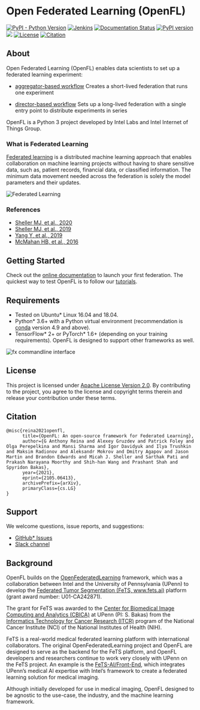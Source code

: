 
# Open Federated Learning (OpenFL)

[![PyPI - Python Version](https://img.shields.io/badge/python-3.6%20%7C%203.7%20%7C%203.8-blue)](https://pypi.org/project/openfl/)
[![Jenkins](https://img.shields.io/jenkins/build?jobUrl=http%3A%2F%2F213.221.44.203%2Fjob%2FFederated-Learning%2Fjob%2Fnightly%2F)](http://213.221.44.203/job/Federated-Learning/job/nightly/)
[![Documentation Status](https://readthedocs.org/projects/openfl/badge/?version=latest)](https://openfl.readthedocs.io/en/latest/?badge=latest)
[![PyPI version](https://img.shields.io/pypi/v/openfl)](https://pypi.org/project/openfl/)
[<img src="https://img.shields.io/badge/slack-@openfl-blue.svg?logo=slack">](https://join.slack.com/t/openfl/shared_invite/zt-ovzbohvn-T5fApk05~YS_iZhjJ5yaTw) 
[![License](https://img.shields.io/badge/License-Apache%202.0-blue.svg)](https://opensource.org/licenses/Apache-2.0)
[![Citation](https://img.shields.io/badge/cite-citation-blue)](https://arxiv.org/abs/2105.06413)

## About

Open Federated Learning (OpenFL) enables data scientists to set up a federated learning experiment:

- [aggregator-based workflow](https://openfl.readthedocs.io/en/docs_correction/source/workflow/running_the_federation.agg_based.html)
Creates a short-lived federation that runs one experiment

- [director-based workflow](https://openfl.readthedocs.io/en/docs_correction/source/workflow/director_based_workflow.html)
Sets up a long-lived federation with a single entry point to distribute experiments in series

OpenFL is a Python 3 project developed by Intel Labs and Intel Internet of Things Group.

### What is Federated Learning

[Federated learning](https://en.wikipedia.org/wiki/Federated_learning) is a distributed machine learning approach that enables collaboration on machine learning projects without having to share sensitive data, such as, patient records, financial data, or classified information. The minimum data movement needed across the federation is solely the model parameters and their updates.

![Federated Learning](https://raw.githubusercontent.com/intel/openfl/master/docs/images/diagram_fl.png)

### References
- [Sheller MJ,  et al., 2020](https://www.nature.com/articles/s41598-020-69250-1) 
- [Sheller MJ, et al., 2019](https://www.ncbi.nlm.nih.gov/pmc/articles/PMC6589345)
- [Yang Y, et al., 2019](https://arxiv.org/abs/1902.04885)
- [McMahan HB, et al., 2016](https://arxiv.org/abs/1602.05629)


## Getting Started

Check out the [online documentation](https://openfl.readthedocs.io/en/latest/index.html) to launch your first federation. The quickest way to test OpenFL is to follow our [tutorials](https://openfl.readthedocs.io/en/docs_correction/source/workflow/running_the_federation.tutorial.html).


## Requirements

- Tested on Ubuntu* Linux 16.04 and 18.04.
- Python* 3.6+ with a Python virtual environment (recommendation is [conda](https://docs.conda.io/en/latest/) version 4.9 and above).
- TensorFlow* 2+ or PyTorch* 1.6+ (depending on your training requirements). OpenFL is designed to support other frameworks as well.

![fx commandline interface](https://raw.githubusercontent.com/intel/openfl/master/docs/images/fx_help.png)


## License
This project is licensed under [Apache License Version 2.0](LICENSE). By contributing to the project, you agree to the license and copyright terms therein and release your contribution under these terms.


## Citation

```
@misc{reina2021openfl,
      title={OpenFL: An open-source framework for Federated Learning}, 
      author={G Anthony Reina and Alexey Gruzdev and Patrick Foley and Olga Perepelkina and Mansi Sharma and Igor Davidyuk and Ilya Trushkin and Maksim Radionov and Aleksandr Mokrov and Dmitry Agapov and Jason Martin and Brandon Edwards and Micah J. Sheller and Sarthak Pati and Prakash Narayana Moorthy and Shih-han Wang and Prashant Shah and Spyridon Bakas},
      year={2021},
      eprint={2105.06413},
      archivePrefix={arXiv},
      primaryClass={cs.LG}
}
```


## Support
We welcome questions, issue reports, and suggestions:

* [GitHub* Issues](https://github.com/intel/openfl/issues)
* [Slack channel](https://openfl.slack.com)


## Background
OpenFL builds on the [OpenFederatedLearning](https://github.com/IntelLabs/OpenFederatedLearning) framework, which was a collaboration between Intel and the University of Pennsylvania (UPenn) to develop the [Federated Tumor Segmentation (FeTS, www.fets.ai)](https://www.fets.ai/) platform (grant award number: U01-CA242871). 

The grant for FeTS was awarded to the [Center for Biomedical Image Computing and Analytics (CBICA)](https://www.cbica.upenn.edu/) at UPenn (PI: S. Bakas) from the [Informatics Technology for Cancer Research (ITCR)](https://itcr.cancer.gov/) program of the National Cancer Institute (NCI) of the National Institutes of Health (NIH). 

FeTS is a real-world medical federated learning platform with international collaborators. The original OpenFederatedLearning project and OpenFL are designed to serve as the backend for the FeTS platform, 
and OpenFL developers and researchers continue to work very closely with UPenn on the FeTS project. An example is the [FeTS-AI/Front-End](https://github.com/FETS-AI/Front-End), which integrates UPenn’s medical AI expertise with Intel’s framework to create a federated learning solution for medical imaging. 

Although initially developed for use in medical imaging, OpenFL designed to be agnostic to the use-case, the industry, and the machine learning framework.

